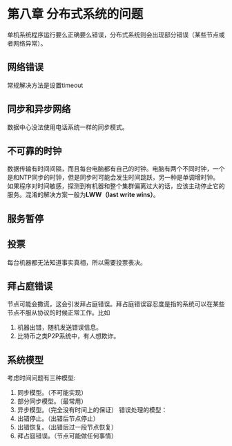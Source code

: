 # 第八章 分布式系统的问题
单机系统程序运行要么正确要么错误，分布式系统则会出现部分错误（某些节点或者网络异常）。

## 网络错误
常规解决方法是设置timeout

## 同步和异步网络
数据中心没法使用电话系统一样的同步模式。

## 不可靠的时钟
数据传输有时间间隔，而且每台电脑都有自己的时钟。电脑有两个不同时钟，一个是和NTP同步的时钟，但是同步时可能会发生时间跳跃，另一种是单调增时钟。如果程序对时间敏感，探测到有机器和整个集群偏离过大的话，应该主动停止它的服务。混淆的解决方案一般为**LWW（last write wins）**。

## 服务暂停

## 投票
每台机器都无法知道事实真相，所以需要投票表决。

## 拜占庭错误
节点可能会撒谎，这会引发拜占庭错误。拜占庭错误容忍度是指的系统可以在某些节点不服从协议的时候正常工作。比如
1. 机器出错，随机发送错误信息。
2. 比特币之类P2P系统中，有人想欺诈。

## 系统模型
考虑时间问题有三种模型:
1. 同步模型。（不可能实现）
2. 部分同步模型。（最常用）
3. 异步模型。（完全没有时间上的保证）
错误处理的模型：
1. 出错停止。（出错后节点停止）
2. 出错恢复。（出错后过一段节点恢复）
3. 拜占庭错误。（节点可能做任何事情）
